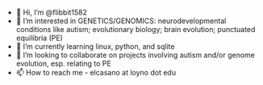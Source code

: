 - 👋 Hi, I’m @flibbit1582
- 👀 I’m interested in GENETICS/GENOMICS: neurodevelopmental conditions like autism; evolutionary biology; brain evolution; punctuated equilibria (PE)
- 🌱 I’m currently learning linux, python, and sqlite
- 💞️ I’m looking to collaborate on projects involving autism and/or genome evolution, esp. relating to PE
- 📫 How to reach me - elcasano at loyno dot edu

<!---
flibbit1582/flibbit1582 is a ✨ special ✨ repository because its `README.md` (this file) appears on your GitHub profile.
You can click the Preview link to take a look at your changes.
--->
